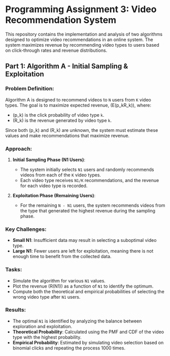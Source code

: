 # Programming Assignment 3: Video Recommendation System

This repository contains the implementation and analysis of two algorithms designed to optimize video recommendations in an online system. The system maximizes revenue by recommending video types to users based on click-through rates and revenue distributions.

## Part 1: Algorithm A - Initial Sampling & Exploitation

### Problem Definition:
Algorithm A is designed to recommend videos to `N` users from `K` video types. The goal is to maximize expected revenue, \(E(p_kR_k)\), where:
- \(p_k\) is the click probability of video type `k`.
- \(R_k\) is the revenue generated by video type `k`.

Since both \(p_k\) and \(R_k\) are unknown, the system must estimate these values and make recommendations that maximize revenue.

### Approach:
1. **Initial Sampling Phase (N1 Users)**:
   - The system initially selects `N1` users and randomly recommends videos from each of the `K` video types.
   - Each video type receives `N1/K` recommendations, and the revenue for each video type is recorded.

2. **Exploitation Phase (Remaining Users)**:
   - For the remaining `N - N1` users, the system recommends videos from the type that generated the highest revenue during the sampling phase.

### Key Challenges:
- **Small N1**: Insufficient data may result in selecting a suboptimal video type.
- **Large N1**: Fewer users are left for exploitation, meaning there is not enough time to benefit from the collected data.

### Tasks:
- Simulate the algorithm for various `N1` values.
- Plot the revenue \(R(N1)\) as a function of `N1` to identify the optimum.
- Compute both the theoretical and empirical probabilities of selecting the wrong video type after `N1` users.

### Results:
- The optimal `N1` is identified by analyzing the balance between exploration and exploitation.
- **Theoretical Probability**: Calculated using the PMF and CDF of the video type with the highest probability.
- **Empirical Probability**: Estimated by simulating video selection based on binomial clicks and repeating the process 1000 times.


